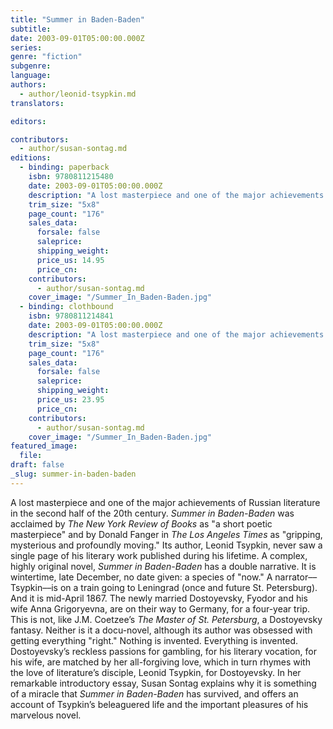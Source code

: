 ```yaml
---
title: "Summer in Baden-Baden"
subtitle:
date: 2003-09-01T05:00:00.000Z
series:
genre: "fiction"
subgenre:
language:
authors:
  - author/leonid-tsypkin.md
translators:

editors:

contributors:
  - author/susan-sontag.md
editions:
  - binding: paperback
    isbn: 9780811215480
    date: 2003-09-01T05:00:00.000Z
    description: "A lost masterpiece and one of the major achievements of Russian literature in the second half of the 20th century. "
    trim_size: "5x8"
    page_count: "176"
    sales_data:
      forsale: false
      saleprice:
      shipping_weight:
      price_us: 14.95
      price_cn:
    contributors:
      - author/susan-sontag.md
    cover_image: "/Summer_In_Baden-Baden.jpg"
  - binding: clothbound
    isbn: 9780811214841
    date: 2003-09-01T05:00:00.000Z
    description: "A lost masterpiece and one of the major achievements of Russian literature in the second half of the 20th century. "
    trim_size: "5x8"
    page_count: "176"
    sales_data:
      forsale: false
      saleprice:
      shipping_weight:
      price_us: 23.95
      price_cn:
    contributors:
      - author/susan-sontag.md
    cover_image: "/Summer_In_Baden-Baden.jpg"
featured_image:
  file:
draft: false
_slug: summer-in-baden-baden
---
```


A lost masterpiece and one of the major achievements of Russian literature in the second half of the 20th century. _Summer in Baden-Baden_ was acclaimed by _The New York Review of Books_ as "a short poetic masterpiece" and by Donald Fanger in _The Los Angeles Times_ as "gripping, mysterious and profoundly moving." Its author, Leonid Tsypkin, never saw a single page of his literary work published during his lifetime. A complex, highly original novel, _Summer in Baden-Baden_ has a double narrative. It is wintertime, late December, no date given: a species of "now." A narrator––Tsypkin––is on a train going to Leningrad (once and future St. Petersburg). And it is mid-April 1867. The newly married Dostoyevsky, Fyodor and his wife Anna Grigoryevna, are on their way to Germany, for a four-year trip. This is not, like J.M. Coetzee’s _The Master of St. Petersburg_, a Dostoyevsky fantasy. Neither is it a docu-novel, although its author was obsessed with getting everything "right." Nothing is invented. Everything is invented. Dostoyevsky’s reckless passions for gambling, for his literary vocation, for his wife, are matched by her all-forgiving love, which in turn rhymes with the love of literature’s disciple, Leonid Tsypkin, for Dostoyevsky. In her remarkable introductory essay, Susan Sontag explains why it is something of a miracle that _Summer in Baden-Baden_ has survived, and offers an account of Tsypkin’s beleaguered life and the important pleasures of his marvelous novel.

